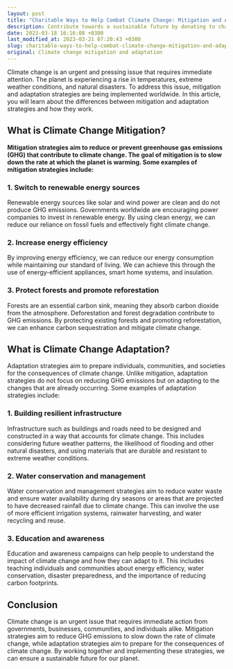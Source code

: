 ```yaml
---
layout: post
title: "Charitable Ways to Help Combat Climate Change: Mitigation and Adaptation Strategies"
description: Contribute towards a sustainable future by donating to charitable organizations that are actively combating climate change. Your donations can make a significant difference in supporting these important causes.
date: 2023-03-18 16:16:08 +0300
last_modified_at: 2023-03-21 07:20:43 +0300
slug: charitable-ways-to-help-combat-climate-change-mitigation-and-adaptation-strategies
original: Climate change mitigation and adaptation
---
```

Climate change is an urgent and pressing issue that requires immediate attention. The planet is experiencing a rise in temperatures, extreme weather conditions, and natural disasters. To address this issue, mitigation and adaptation strategies are being implemented worldwide. In this article, you will learn about the differences between mitigation and adaptation strategies and how they work.

## What is Climate Change Mitigation?

**Mitigation strategies aim to reduce or prevent greenhouse gas emissions (GHG) that contribute to climate change. The goal of mitigation is to slow down the rate at which the planet is warming. Some examples of mitigation strategies include:**

### 1\. Switch to renewable energy sources

Renewable energy sources like solar and wind power are clean and do not produce GHG emissions. Governments worldwide are encouraging power companies to invest in renewable energy. By using clean energy, we can reduce our reliance on fossil fuels and effectively fight climate change.

### 2\. Increase energy efficiency

By improving energy efficiency, we can reduce our energy consumption while maintaining our standard of living. We can achieve this through the use of energy-efficient appliances, smart home systems, and insulation.

### 3\. Protect forests and promote reforestation

Forests are an essential carbon sink, meaning they absorb carbon dioxide from the atmosphere. Deforestation and forest degradation contribute to GHG emissions. By protecting existing forests and promoting reforestation, we can enhance carbon sequestration and mitigate climate change.

## What is Climate Change Adaptation?

Adaptation strategies aim to prepare individuals, communities, and societies for the consequences of climate change. Unlike mitigation, adaptation strategies do not focus on reducing GHG emissions but on adapting to the changes that are already occurring. Some examples of adaptation strategies include:

### 1\. Building resilient infrastructure

Infrastructure such as buildings and roads need to be designed and constructed in a way that accounts for climate change. This includes considering future weather patterns, the likelihood of flooding and other natural disasters, and using materials that are durable and resistant to extreme weather conditions.

### 2\. Water conservation and management

Water conservation and management strategies aim to reduce water waste and ensure water availability during dry seasons or areas that are projected to have decreased rainfall due to climate change. This can involve the use of more efficient irrigation systems, rainwater harvesting, and water recycling and reuse.

### 3\. Education and awareness

Education and awareness campaigns can help people to understand the impact of climate change and how they can adapt to it. This includes teaching individuals and communities about energy efficiency, water conservation, disaster preparedness, and the importance of reducing carbon footprints.

## Conclusion

Climate change is an urgent issue that requires immediate action from governments, businesses, communities, and individuals alike. Mitigation strategies aim to reduce GHG emissions to slow down the rate of climate change, while adaptation strategies aim to prepare for the consequences of climate change. By working together and implementing these strategies, we can ensure a sustainable future for our planet.